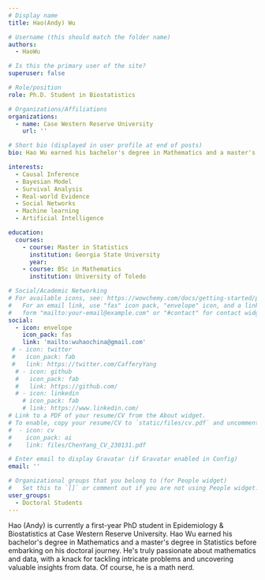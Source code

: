 ```yaml
---
# Display name
title: Hao(Andy) Wu

# Username (this should match the folder name)
authors:
  - HaoWu

# Is this the primary user of the site?
superuser: false

# Role/position
role: Ph.D. Student in Biostatistics

# Organizations/Affiliations
organizations:
  - name: Case Western Reserve University
    url: ''

# Short bio (displayed in user profile at end of posts)
bio: Hao Wu earned his bachelor's degree in Mathematics and a master's degree in Statistics before embarking on his doctoral journey. He's truly passionate about mathematics and data, with a knack for tackling intricate problems and uncovering valuable insights from data. Of course, he is a math nerd.

interests:
  - Causal Inference
  - Bayesian Model
  - Survival Analysis
  - Real-world Evidence
  - Social Networks
  - Machine learning
  - Artificial Intelligence

education:
  courses:
    - course: Master in Statistics
      institution: Georgia State University
      year:
    - course: BSc in Mathematics
      institution: University of Toledo

# Social/Academic Networking
# For available icons, see: https://wowchemy.com/docs/getting-started/page-builder/#icons
#   For an email link, use "fas" icon pack, "envelope" icon, and a link in the
#   form "mailto:your-email@example.com" or "#contact" for contact widget.
social:
  - icon: envelope
    icon_pack: fas
    link: 'mailto:wuhaochina@gmail.com'
 # - icon: twitter
 #   icon_pack: fab
 #   link: https://twitter.com/CafferyYang
  # - icon: github
  #   icon_pack: fab
  #   link: https://github.com/
  # - icon: linkedin
    # icon_pack: fab
    # link: https://www.linkedin.com/
# Link to a PDF of your resume/CV from the About widget.
# To enable, copy your resume/CV to `static/files/cv.pdf` and uncomment the lines below.
#  - icon: cv
#    icon_pack: ai
#    link: files/ChenYang_CV_230131.pdf

# Enter email to display Gravatar (if Gravatar enabled in Config)
email: ''

# Organizational groups that you belong to (for People widget)
#   Set this to `[]` or comment out if you are not using People widget.
user_groups:
  - Doctoral Students
---
```


Hao (Andy) is currently a first-year PhD student in Epidemiology & Biostatistics at Case Western Reserve University. Hao Wu earned his bachelor's degree in Mathematics and a master's degree in Statistics before embarking on his doctoral journey. He's truly passionate about mathematics and data, with a knack for tackling intricate problems and uncovering valuable insights from data. Of course, he is a math nerd.

